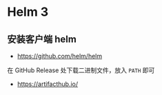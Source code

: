 # Helm 3

## 安装客户端 helm

* https://github.com/helm/helm

在 GitHub Release 处下载二进制文件，放入 `PATH` 即可

* https://artifacthub.io/
